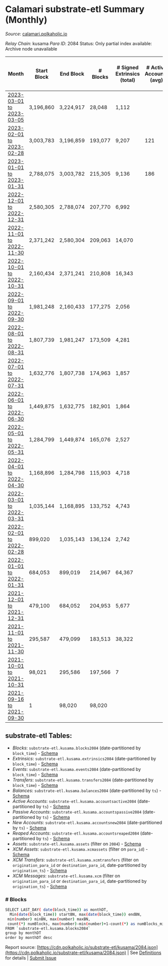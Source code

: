 # Calamari substrate-etl Summary (Monthly)

_Source_: [calamari.polkaholic.io](https://calamari.polkaholic.io)

*Relay Chain*: kusama
*Para ID*: 2084
Status: Only partial index available: Archive node unavailable


| Month | Start Block | End Block | # Blocks | # Signed Extrinsics (total) | # Active Accounts (avg) | # Addresses with Balances (max) | Issues |
| ----- | ----------- | --------- | -------- | --------------------------- | ----------------------- | ------------------------------- | ------ |
| [2023-03-01 to 2023-03-05](/kusama/2084-calamari/2023-03-31.md) | 3,196,860 | 3,224,917 | 28,048 | 1,112 |  |  | - 10 (0.04%) |   
| [2023-02-01 to 2023-02-28](/kusama/2084-calamari/2023-02-28.md) | 3,003,783 | 3,196,859 | 193,077 | 9,207 | 121 | 35,322 | -   |   
| [2023-01-01 to 2023-01-31](/kusama/2084-calamari/2023-01-31.md) | 2,788,075 | 3,003,782 | 215,305 | 9,136 | 186 | 35,178 | - 403 (0.19%) |   
| [2022-12-01 to 2022-12-31](/kusama/2084-calamari/2022-12-31.md) | 2,580,305 | 2,788,074 | 207,770 | 6,992 |  | 34,660 | -   |   
| [2022-11-01 to 2022-11-30](/kusama/2084-calamari/2022-11-30.md) | 2,371,242 | 2,580,304 | 209,063 | 14,070 |  | 33,847 | -   |   
| [2022-10-01 to 2022-10-31](/kusama/2084-calamari/2022-10-31.md) | 2,160,434 | 2,371,241 | 210,808 | 16,343 |  | 28,835 | -   |   
| [2022-09-01 to 2022-09-30](/kusama/2084-calamari/2022-09-30.md) | 1,981,248 | 2,160,433 | 177,275 | 2,056 |  | 26,650 | - 1,911 (1.07%) |   
| [2022-08-01 to 2022-08-31](/kusama/2084-calamari/2022-08-31.md) | 1,807,739 | 1,981,247 | 173,509 | 4,281 |  | 26,608 | -   |   
| [2022-07-01 to 2022-07-31](/kusama/2084-calamari/2022-07-31.md) | 1,632,776 | 1,807,738 | 174,963 | 1,857 |  | 23,637 | -   |   
| [2022-06-01 to 2022-06-30](/kusama/2084-calamari/2022-06-30.md) | 1,449,875 | 1,632,775 | 182,901 | 1,864 |  | 23,393 | -   |   
| [2022-05-01 to 2022-05-31](/kusama/2084-calamari/2022-05-31.md) | 1,284,799 | 1,449,874 | 165,076 | 2,527 |  | 23,205 | -   |   
| [2022-04-01 to 2022-04-30](/kusama/2084-calamari/2022-04-30.md) | 1,168,896 | 1,284,798 | 115,903 | 4,718 |  | 23,020 | -   |   
| [2022-03-01 to 2022-03-31](/kusama/2084-calamari/2022-03-31.md) | 1,035,144 | 1,168,895 | 133,752 | 4,743 |  | 22,506 | -   |   
| [2022-02-01 to 2022-02-28](/kusama/2084-calamari/2022-02-28.md) | 899,020 | 1,035,143 | 136,124 | 2,742 |  | 21,029 | -   |   
| [2022-01-01 to 2022-01-31](/kusama/2084-calamari/2022-01-31.md) | 684,053 | 899,019 | 214,967 | 64,367 |  | 20,603 | -   |   
| [2021-12-01 to 2021-12-31](/kusama/2084-calamari/2021-12-31.md) | 479,100 | 684,052 | 204,953 | 5,677 |  | 19,907 | -   |   
| [2021-11-01 to 2021-11-30](/kusama/2084-calamari/2021-11-30.md) | 295,587 | 479,099 | 183,513 | 38,322 |  | 19,205 | -   |   
| [2021-10-01 to 2021-10-31](/kusama/2084-calamari/2021-10-31.md) | 98,021 | 295,586 | 197,566 | 7 |  | 13 | -   |   
| [2021-09-16 to 2021-09-30](/kusama/2084-calamari/2021-09-30.md) | 1 | 98,020 | 98,020 |  |  | 9 | -   |   

## substrate-etl Tables:

* _Blocks_: `substrate-etl.kusama.blocks2084` (date-partitioned by `block_time`) - [Schema](/schema/balances.json)
* _Extrinsics_: `substrate-etl.kusama.extrinsics2084` (date-partitioned by `block_time`) - [Schema](/schema/extrinsics.json)
* _Events_: `substrate-etl.kusama.events2084` (date-partitioned by `block_time`) - [Schema](/schema/events.json)
* _Transfers_: `substrate-etl.kusama.transfers2084` (date-partitioned by `block_time`) - [Schema](/schema/transfers.json)
* _Balances_: `substrate-etl.kusama.balances2084` (date-partitioned by `ts`) - [Schema](/schema/balances.json)
* _Active Accounts_: `substrate-etl.kusama.accountsactive2084` (date-partitioned by `ts`) - [Schema](/schema/accountsactive.json)
* _Passive Accounts_: `substrate-etl.kusama.accountspassive2084` (date-partitioned by `ts`) - [Schema](/schema/accountspassive.json)
* _New Accounts_: `substrate-etl.kusama.accountsnew2084` (date-partitioned by `ts`) - [Schema](/schema/accountsnew.json)
* _Reaped Accounts_: `substrate-etl.kusama.accountsreaped2084` (date-partitioned by `ts`) - [Schema](/schema/accountsreaped.json)
* _Assets_: `substrate-etl.kusama.assets` (filter on `2084`) - [Schema](/schema/assets.json)
* _XCM Assets_: `substrate-etl.kusama.xcmassets` (filter on `para_id`) - [Schema](/schema/xcmassets.json)
* _XCM Transfers_: `substrate-etl.kusama.xcmtransfers` (filter on `origination_para_id` or `destination_para_id`, date-partitioned by `origination_ts`) - [Schema](/schema/xcmtransfers.json)
* _XCM Messages_: `substrate-etl.kusama.xcm` (filter on `origination_para_id` or `destination_para_id`, date-partitioned by `origination_ts`) - [Schema](/schema/xcm.json)

### # Blocks
```bash
SELECT LAST_DAY( date(block_time)) as monthDT,
  Min(date(block_time)) startBN, max(date(block_time)) endBN, 
 min(number) minBN, max(number) maxBN, 
 count(*) numBlocks, max(number)-min(number)+1-count(*) as numBlocks_missing 
FROM `substrate-etl.kusama.blocks2084` 
group by monthDT 
order by monthDT desc
```


Report source: [https://cdn.polkaholic.io/substrate-etl/kusama/2084.json](https://cdn.polkaholic.io/substrate-etl/kusama/2084.json) | See [Definitions](/DEFINITIONS.md) for details | [Submit Issue](https://github.com/colorfulnotion/substrate-etl/issues)
